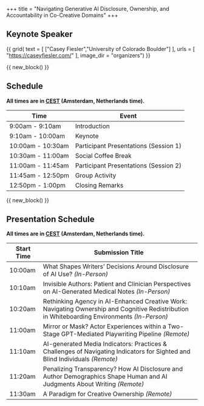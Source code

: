 +++
title = "Navigating Generative AI Disclosure, Ownership, and Accountability in Co-Creative Domains"
+++



## Keynote Speaker 

{{ grid(
    text = [
        ["Casey Fiesler","University of Colorado Boulder"]
    ],
    urls = [
        "https://caseyfiesler.com/"
    ],
    image_dir = "organizers") }}

{{ new_block() }}

## Schedule 

**All times are in [CEST](https://time.is/Amsterdam) (Amsterdam, Netherlands time).**

| Time             | Event            |
| ---------------- | ---------------- |
| 9:00am - 9:10am | Introduction     |
| 9:10am - 10:00am  | Keynote        |
| 10:00am - 10:30am  | Participant Presentations (Session 1)     |
| 10:30am - 11:00am  | Social Coffee Break |
| 11:00am - 11:45am  | Participant Presentations (Session 2)     |
| 11:45am - 12:50pm  | Group Activity |
| 12:50pm - 1:00pm  | Closing Remarks |

{{ new_block() }}  

## Presentation Schedule 

**All times are in [CEST](https://time.is/Amsterdam) (Amsterdam, Netherlands time).**

| Start Time                 | Submission Title                                                                 |
|-----------          |----------------------------------------------------------------------------------|
| 10:00am    | What Shapes Writers’ Decisions Around Disclosure of AI Use? *(In-Person)*       |
| 10:10am    | Invisible Authors: Patient and Clinician Perspectives on AI-Generated Medical Notes *(In-Person)* |
| 10:20am    | Rethinking Agency in AI-Enhanced Creative Work: Navigating Ownership and Cognitive Redistribution in Whiteboarding Environments *(In-Person)*                     |
| 11:00am    | Mirror or Mask? Actor Experiences within a Two-Stage GPT-Mediated Playwriting Pipeline *(Remote)*                              |
| 11:10am    | AI-generated Media Indicators: Practices & Challenges of Navigating Indicators for Sighted and Blind Individuals *(Remote)*      |
| 11:20am    | Penalizing Transparency? How AI Disclosure and Author Demographics Shape Human and AI Judgments About Writing *(Remote)* |
| 11:30am    | A Paradigm for Creative Ownership *(Remote)*  |





<!-- ## Participant Presentations

{{ table(
    data = "papers.csv", 
    columns = ["Title","Authors"],
    button_names = ["paper","poster"], 
    button_data_columns = [3,4], 
    button_output_columns = [1,1]) }}



{{ new_block() }} -->
